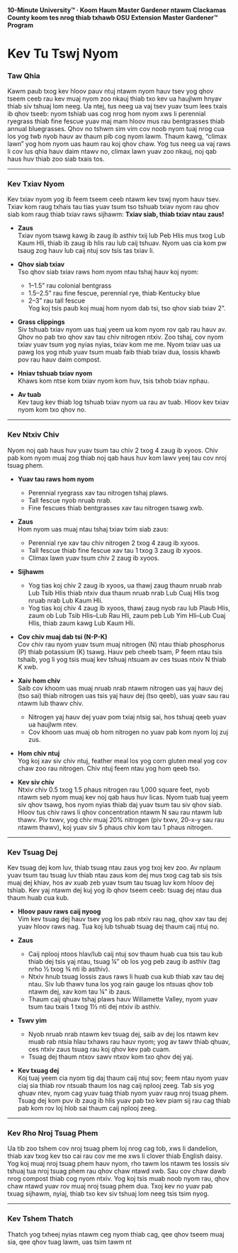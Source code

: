 #### 10-Minute University™ · Koom Haum Master Gardener ntawm Clackamas County koom tes nrog thiab txhawb OSU Extension Master Gardener™ Program

# Kev Tu Tswj Nyom

### Taw Qhia

Kawm paub txog kev hloov pauv ntuj ntawm nyom hauv tsev yog qhov tseem ceeb rau kev muaj nyom zoo nkauj thiab txo kev ua haujlwm hnyav thiab siv tshuaj lom neeg. Ua ntej, tus neeg ua vaj tsev yuav tsum lees txais ib qhov tseeb: nyom tshiab uas cog nrog hom nyom xws li perennial ryegrass thiab fine fescue yuav maj mam hloov mus rau bentgrasses thiab annual bluegrasses. Qhov no tshwm sim vim cov noob nyom tuaj nrog cua los yog twb nyob hauv av thaum pib cog nyom lawm. Thaum kawg, “climax lawn” yog hom nyom uas haum rau koj qhov chaw. Yog tus neeg ua vaj raws li cov lus qhia hauv daim ntawv no, climax lawn yuav zoo nkauj, noj qab haus huv thiab zoo siab txais tos.

---

### Kev Txiav Nyom

Kev txiav nyom yog ib feem tseem ceeb ntawm kev tswj nyom hauv tsev. Txiav kom raug txhais tau tias yuav tsum tso tshuab txiav nyom rau qhov siab kom raug thiab txiav raws sijhawm: **Txiav siab, thiab txiav ntau zaus!**

- **Zaus**  
  Txiav nyom tsawg kawg ib zaug ib asthiv txij lub Peb Hlis mus txog Lub Kaum Hli, thiab ib zaug ib hlis rau lub caij tshuav. Nyom uas cia kom pw tsaug zog hauv lub caij ntuj sov tsis tas txiav li.

- **Qhov siab txiav**  
  Tso qhov siab txiav raws hom nyom ntau tshaj hauv koj nyom:  
  - 1–1.5” rau colonial bentgrass  
  - 1.5–2.5” rau fine fescue, perennial rye, thiab Kentucky blue  
  - 2–3” rau tall fescue  
  Yog koj tsis paub koj muaj hom nyom dab tsi, tso qhov siab txiav 2”.

- **Grass clippings**  
  Siv tshuab txiav nyom uas tuaj yeem ua kom nyom rov qab rau hauv av. Qhov no pab txo qhov xav tau chiv nitrogen ntxiv. Zoo tshaj, cov nyom txiav yuav tsum yog nyias nyias, txiav kom me me. Nyom txiav uas ua pawg los yog ntub yuav tsum muab faib thiab txiav dua, lossis khawb pov rau hauv daim compost.

- **Hniav tshuab txiav nyom**  
  Khaws kom ntse kom txiav nyom kom huv, tsis txhob txiav nphau.

- **Av tuab**  
  Kev taug kev thiab log tshuab txiav nyom ua rau av tuab. Hloov kev txiav nyom kom txo qhov no.

---

### Kev Ntxiv Chiv

Nyom noj qab haus huv yuav tsum tau chiv 2 txog 4 zaug ib xyoos. Chiv pab kom nyom muaj zog thiab noj qab haus huv kom lawv yeej tau cov nroj tsuag phem.

- **Yuav tau raws hom nyom**  
  - Perennial ryegrass xav tau nitrogen tshaj plaws.  
  - Tall fescue nyob nruab nrab.  
  - Fine fescues thiab bentgrasses xav tau nitrogen tsawg xwb.

- **Zaus**  
  Hom nyom uas muaj ntau tshaj txiav txim siab zaus:  
  - Perennial rye xav tau chiv nitrogen 2 txog 4 zaug ib xyoos.  
  - Tall fescue thiab fine fescue xav tau 1 txog 3 zaug ib xyoos.  
  - Climax lawn yuav tsum chiv 2 zaug ib xyoos.

- **Sijhawm**  
  - Yog tias koj chiv 2 zaug ib xyoos, ua thawj zaug thaum nruab nrab Lub Tsib Hlis thiab ntxiv dua thaum nruab nrab Lub Cuaj Hlis txog nruab nrab Lub Kaum Hli.  
  - Yog tias koj chiv 4 zaug ib xyoos, thawj zaug nyob rau lub Plaub Hlis, zaum ob Lub Tsib Hlis–Lub Rau Hli, zaum peb Lub Yim Hli–Lub Cuaj Hlis, thiab zaum kawg Lub Kaum Hli.

- **Cov chiv muaj dab tsi (N-P-K)**  
  Cov chiv rau nyom yuav tsum muaj nitrogen (N) ntau thiab phosphorus (P) thiab potassium (K) tsawg. Hauv peb cheeb tsam, P feem ntau tsis tshaib, yog li yog tsis muaj kev tshuaj ntsuam av ces tsuas ntxiv N thiab K xwb.

- **Xaiv hom chiv**  
  Saib cov khoom uas muaj nruab nrab ntawm nitrogen uas yaj hauv dej (tso sai) thiab nitrogen uas tsis yaj hauv dej (tso qeeb), uas yuav sau rau ntawm lub thawv chiv.  
  - Nitrogen yaj hauv dej yuav pom txiaj ntsig sai, hos tshuaj qeeb yuav ua haujlwm ntev.  
  - Cov khoom uas muaj ob hom nitrogen no yuav pab kom nyom loj zuj zus.

- **Hom chiv ntuj**  
  Yog koj xav siv chiv ntuj, feather meal los yog corn gluten meal yog cov chaw zoo rau nitrogen. Chiv ntuj feem ntau yog hom qeeb tso.

- **Kev siv chiv**  
  Ntxiv chiv 0.5 txog 1.5 phaus nitrogen rau 1,000 square feet, nyob ntawm seb nyom muaj kev noj qab haus huv licas. Nyom tuab tuaj yeem siv qhov tsawg, hos nyom nyias thiab daj yuav tsum tau siv qhov siab. Hloov tus chiv raws li qhov concentration ntawm N sau rau ntawm lub thawv. Piv txwv, yog chiv muaj 20% nitrogen (piv txwv, 20-x-y sau rau ntawm thawv), koj yuav siv 5 phaus chiv kom tau 1 phaus nitrogen.

---

### Kev Tsuag Dej

Kev tsuag dej kom luv, thiab tsuag ntau zaus yog txoj kev zoo. Av nplaum yuav tsum tau tsuag luv thiab ntau zaus kom dej mus txog cag tab sis tsis muaj dej khiav, hos av xuab zeb yuav tsum tau tsuag luv kom hloov dej tshiab. Kev yaj ntawm dej kuj yog ib qhov tseem ceeb: tsuag dej ntau dua thaum huab cua kub.

- **Hloov pauv raws caij nyoog**  
  Vim kev tsuag dej hauv tsev yog los pab ntxiv rau nag, qhov xav tau dej yuav hloov raws nag. Tua koj lub tshuab tsuag dej thaum caij ntuj no.

- **Zaus**  
  - Caij nplooj ntoos hlav/lub caij ntuj sov thaum huab cua tsis tau kub thiab dej tsis yaj ntau, tsuag ¼” ob los yog peb zaug ib asthiv (tag nrho ½ txog ¾ nti ib asthiv).  
  - Ntxiv hnub tsuag lossis zaus raws li huab cua kub thiab xav tau dej ntau. Siv lub thawv tuna los yog rain gauge los ntsuas qhov tob ntawm dej, xav kom tau ¼” ib zaus.  
  - Thaum caij qhuav tshaj plaws hauv Willamette Valley, nyom yuav tsum tau txais 1 txog 1½ nti dej ntxiv ib asthiv.

- **Tswv yim**  
  - Nyob nruab nrab ntawm kev tsuag dej, saib av dej los ntawm kev muab rab ntsia hlau txhaws rau hauv nyom; yog av tawv thiab qhuav, ces ntxiv zaus tsuag rau koj qhov kev pab cuam.  
  - Tsuag dej thaum ntxov sawv ntxov kom txo qhov dej yaj.

- **Kev txuag dej**  
  Koj tuaj yeem cia nyom tig daj thaum caij ntuj sov; feem ntau nyom yuav ciaj sia thiab rov ntsuab thaum los nag caij nplooj zeeg. Tab sis yog qhuav ntev, nyom cag yuav tuag thiab nyom yuav raug nroj tsuag phem. Tsuag dej kom puv ib zaug ib hlis yuav pab txo kev piam sij rau cag thiab pab kom rov loj hlob sai thaum caij nplooj zeeg.

---

### Kev Rho Nroj Tsuag Phem

Ua tib zoo tshem cov nroj tsuag phem loj nrog cag tob, xws li dandelion, thiab xav txog kev tso cai rau cov me me xws li clover thiab English daisy. Yog koj muaj nroj tsuag phem hauv nyom, rho tawm los ntawm tes lossis siv tshuaj tua nroj tsuag phem rau qhov chaw ntawd xwb. Sau cov chaw dawb nrog compost thiab cog nyom ntxiv. Yog koj tsis muab noob nyom rau, qhov chaw ntawd yuav rov muaj nroj tsuag phem dua. Txoj kev no yuav pab txuag sijhawm, nyiaj, thiab txo kev siv tshuaj lom neeg tsis tsim nyog.

---

### Kev Tshem Thatch

Thatch yog txheej nyias ntawm ceg nyom thiab cag, qee qhov tseem muaj sia, qee qhov tuag lawm, uas tsim tawm nt